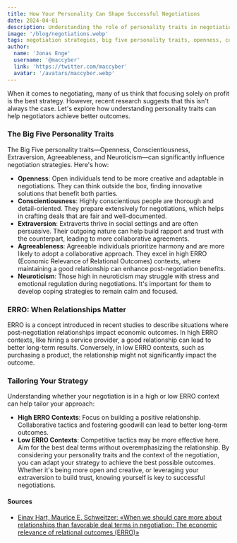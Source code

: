 ```yaml
---
title: How Your Personality Can Shape Successful Negotiations
date: 2024-04-01
description: Understanding the role of personality traits in negotiations reveals that focusing on relationship-building, especially in high ERRO contexts, can be more beneficial than prioritizing profit alone.
image: '/blog/negotiations.webp'
tags: negotiation strategies, big five personality traits, openness, conscientiousness, extraversion, agreeableness, neuroticism, ERRO, economic relevance of relational outcomes, relationship-building, collaborative tactics, competitive tactics, negotiation context, personality influence on negotiation, psychology of negotiation, successful negotiation, negotiation outcomes
author:
  name: 'Jonas Enge'
  username: '@maccyber'
  link: 'https://twitter.com/maccyber'
  avatar: '/avatars/maccyber.webp'
---
```


When it comes to negotiating, many of us think that focusing solely on profit is the best strategy. However, recent research suggests that this isn't always the case. Let's explore how understanding personality traits can help negotiators achieve better outcomes.

### The Big Five Personality Traits

The Big Five personality traits—Openness, Conscientiousness, Extraversion, Agreeableness, and Neuroticism—can significantly influence negotiation strategies. Here's how:

- **Openness**: Open individuals tend to be more creative and adaptable in negotiations. They can think outside the box, finding innovative solutions that benefit both parties.
- **Conscientiousness**: Highly conscientious people are thorough and detail-oriented. They prepare extensively for negotiations, which helps in crafting deals that are fair and well-documented.
- **Extraversion**: Extraverts thrive in social settings and are often persuasive. Their outgoing nature can help build rapport and trust with the counterpart, leading to more collaborative agreements.
- **Agreeableness**: Agreeable individuals prioritize harmony and are more likely to adopt a collaborative approach. They excel in high ERRO (Economic Relevance of Relational Outcomes) contexts, where maintaining a good relationship can enhance post-negotiation benefits.
- **Neuroticism**: Those high in neuroticism may struggle with stress and emotional regulation during negotiations. It's important for them to develop coping strategies to remain calm and focused.

### ERRO: When Relationships Matter

ERRO is a concept introduced in recent studies to describe situations where post-negotiation relationships impact economic outcomes. In high ERRO contexts, like hiring a service provider, a good relationship can lead to better long-term results. Conversely, in low ERRO contexts, such as purchasing a product, the relationship might not significantly impact the outcome.

### Tailoring Your Strategy

Understanding whether your negotiation is in a high or low ERRO context can help tailor your approach:

- **High ERRO Contexts**: Focus on building a positive relationship. Collaborative tactics and fostering goodwill can lead to better long-term outcomes.
- **Low ERRO Contexts**: Competitive tactics may be more effective here. Aim for the best deal terms without overemphasizing the relationship.
By considering your personality traits and the context of the negotiation, you can adapt your strategy to achieve the best possible outcomes. Whether it's being more open and creative, or leveraging your extraversion to build trust, knowing yourself is key to successful negotiations.

#### **Sources**

- [Einav Hart, Maurice E. Schweitzer: «When we should care more about relationships than favorable deal terms in negotiation: The economic relevance of relational outcomes (ERRO)»](https://doi.org/10.1016/j.obhdp.2021.104108)
